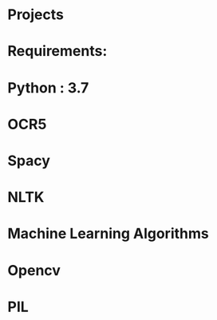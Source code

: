 # Projects
# Requirements:
# Python : 3.7
# OCR5 
# Spacy
# NLTK
# Machine Learning Algorithms
# Opencv
# PIL


